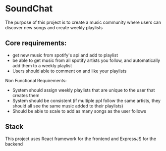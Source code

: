 # SoundChat
The purpose of this project is to create a music community where users can discover new songs and create weekly playlists

## Core requirements:
- get new music from spotify's api and add to playlist
- be able to get music from all spotify artists you follow, and automatically add them to a weekly playlist
- Users should able to comment on and like your playlists

Non Functional Requirements: 
- System should assign weekly playlists that are unique to the user that creates them
- System should be consistent (if multiple ppl follow the same artists, they should all see the same music added to their playlists)
- Should be able to scale to add as many songs as the user follows
## Stack

This project uses React framework for the frontend and ExpressJS for the backend

